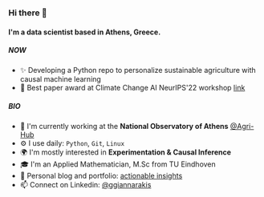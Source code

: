 <!---
ggiannarakis/ggiannarakis is a ✨ special ✨ repository because its `README.md` (this file) appears on your GitHub profile.
You can click the Preview link to take a look at your changes.
--->

### Hi there 👋

#### I'm a data scientist based in Athens, Greece.

##### NOW

- ✨ Developing a Python repo to personalize sustainable agriculture with causal machine learning
- 🌾 Best paper award at Climate Change AI NeurIPS'22 workshop [link](https://www.climatechange.ai/papers/neurips2022/112)

##### BIO

- 🏢 I'm currently working at the **National Observatory of Athens** [@Agri-Hub](https://github.com/Agri-Hub)
- ⚙️ I use daily: `Python`, `Git`, `Linux`
- 🌍 I'm mostly interested in **Experimentation & Causal Inference**
- 🎓 I'm an Applied Mathematician, M.Sc from TU Eindhoven
- 📰 Personal blog and portfolio: [actionable insights](https://ggiannarakis.github.io/)
- 📫 Connect on Linkedin: [@ggiannarakis](https://www.linkedin.com/in/ggiannarakis/)
